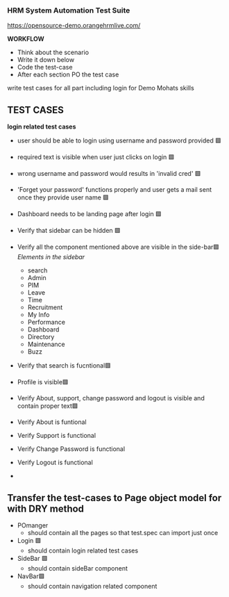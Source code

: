 ### HRM System Automation Test Suite

https://opensource-demo.orangehrmlive.com/

**WORKFLOW**
- Think about the scenario 
- Write it down below
- Code the test-case
- After each section PO the test case


write test cases for all part including login for Demo Mohats skills




## TEST CASES    

**login related test cases**
- user should be able to login using username and password provided 🟩
- required text is visible when user just clicks on login 🟩
- wrong username and password would results in 'invalid cred' 🟩
- 'Forget your password' functions properly and user gets a mail sent once they provide user name 🟩

- Dashboard needs to be landing page after login 🟩
- Verify that sidebar can be hidden 🟩
- Verify all the component mentioned above are visible in the side-bar🟩
_Elements in the sidebar_
    - search
    - Admin
    - PIM
    - Leave
    - Time
    - Recruitment
    - My Info
    - Performance
    - Dashboard
    - Directory
    - Maintenance
    - Buzz
- Verify that search is fucntional🟩
- Profile is visible🟩
- Verify About, support, change password and logout is visible and contain proper text🟩
- Verify About is funtional
- Verify Support is functional
- Verify Change Password is functional
- Verify Logout is functional
- 


## Transfer the test-cases to Page object model for with DRY method
- POmanger 
    - should contain all the pages so that test.spec can import just once
- Login 🟩
    - should contain login related test cases
- SideBar 🟩
    - should contain sideBar component
- NavBar🟩
    - should contain navigation related component


